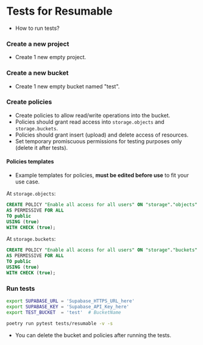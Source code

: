 # Tests for Resumable

- How to run tests?


### Create a new project

- Create 1 new empty project.


### Create a new bucket

- Create 1 new empty bucket named "test".


### Create policies

- Create policies to allow read/write operations into the bucket.
- Policies should grant read access into `storage.objects` and `storage.buckets`.
- Policies should grant insert (upload) and delete access of resources.
- Set temporary promiscuous permissions for testing purposes only (delete it after tests).


#### Policies templates

- Example templates for policies, **must be edited before use** to fit your use case.

At `storage.objects`:

```sql
CREATE POLICY "Enable all access for all users" ON "storage"."objects"
AS PERMISSIVE FOR ALL
TO public
USING (true)
WITH CHECK (true);
```

At `storage.buckets`:

```sql
CREATE POLICY "Enable all access for all users" ON "storage"."buckets"
AS PERMISSIVE FOR ALL
TO public
USING (true)
WITH CHECK (true);
```


### Run tests

```bash
export SUPABASE_URL = 'Supabase_HTTPS_URL_here'
export SUPABASE_KEY = 'Supabase_API_Key_here'
export TEST_BUCKET  = 'test'  # BucketName

poetry run pytest tests/resumable -v -s
```

- You can delete the bucket and policies after running the tests.
